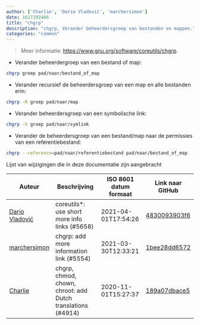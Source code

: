 ```yaml
---
author: ['Charlie', 'Dario Vladović', 'marchersimon']
date: 1617292466
title: "chgrp"
description: "chgrp, Verander beheerdersgroep van bestanden en mappen."
categories: "common"
---
```

> Meer informatie: <https://www.gnu.org/software/coreutils/chgrp>.

- Verander beheerdergroep van een bestand of map:

```bash
chgrp groep pad/naar/bestand_of_map
```

- Verander recursief de beheerdersgroep van een map en alle bestanden erin:

```bash
chgrp -R groep pad/naar/map
```

- Verander beheerdersgroep van een symbolische link:

```bash
chgrp -h groep pad/naar/symlink
```

- Verander de beheerdersgroep van een bestand/map naar de permissies van een referentiebestand:

```bash
chgrp --reference=pad/naar/referentiebestand pad/naar/bestand_of_map
```
Lijst van wijzigingen die in deze documentatie zijn aangebracht


Auteur | Beschrijving | ISO 8601 datum formaat | Link naar GitHub
------|-----|-----|-----
[Dario Vladović](mailto:d.vladimyr@gmail.com) | coreutils*: use short more info links (#5658) | 2021-04-01T17:54:26 | [4830093903f6](https://github.com/tldr-pages/tldr/commit/4830093903f66ccf3ebbc2ecf477286e45edac59)
[marchersimon](mailto:50295997+marchersimon@users.noreply.github.com) | chgrp: add more information link (#5554) | 2021-03-30T12:33:21 | [1bee28dd6572](https://github.com/tldr-pages/tldr/commit/1bee28dd6572c855d7cdb2ffd88e05794a8cfc86)
[Charlie](mailto:10348289+Cxarli@users.noreply.github.com) | chgrp, chmod, chown, chroot: add Dutch translations (#4914) | 2020-11-01T15:27:37 | [189a07dbace5](https://github.com/tldr-pages/tldr/commit/189a07dbace58fe0f4c036ecd2aeb0fcc4773c08)

